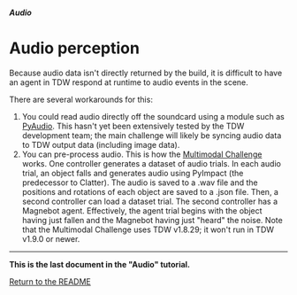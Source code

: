 ##### Audio

# Audio perception

Because audio data isn't directly returned by the build, it is difficult to have an agent in TDW respond at runtime to audio events in the scene.

There are several workarounds for this:

1. You could read audio directly off the soundcard using a module such as [PyAudio](https://pypi.org/project/PyAudio/). This hasn't yet been extensively tested by the TDW development team; the main challenge will likely be syncing audio data to TDW output data (including image data).
2. You can pre-process audio. This is how the [Multimodal Challenge](https://github.com/alters-mit/multimodal_challenge) works. One controller generates a dataset of audio trials. In each audio trial, an object falls and generates audio using PyImpact (the predecessor to Clatter). The audio is saved to a .wav file and the positions and rotations of each object are saved to a .json file. Then, a second controller can load a dataset trial. The second controller has a Magnebot agent. Effectively, the agent trial begins with the object having just fallen and the Magnebot having just "heard" the noise. Note that the Multimodal Challenge uses TDW v1.8.29; it won't run in TDW v1.9.0 or newer.

***

**This is the last document in the "Audio" tutorial.**

[Return to the README](../../../README.md)